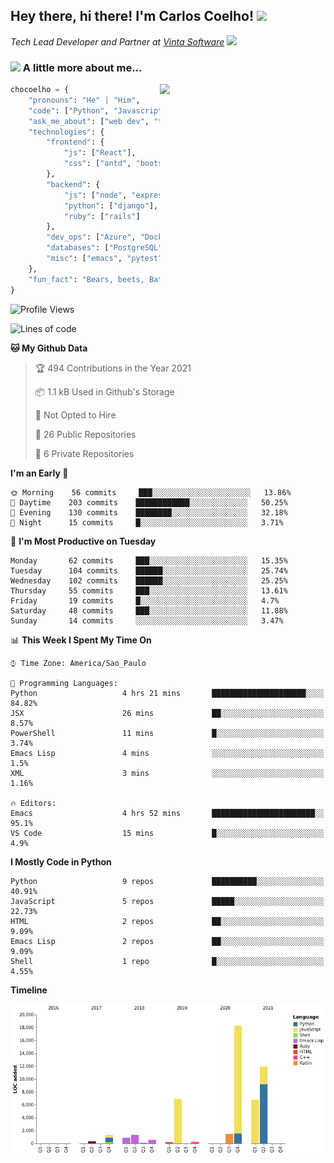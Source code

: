 <h2>Hey there, hi there! I'm Carlos Coelho! <img src="https://emoji.gg/assets/emoji/6680_this_is_fine.png" width="30"></h2>
<p><em>Tech Lead Developer and Partner at <a href="http://www.vintasoftware.com">Vinta Software</a> <img src="https://emojis.slackmojis.com/emojis/images/1613461409/13263/bongocat_code.gif?1613461409" width="30"> 
</em></p>

### <img src="https://emojis.slackmojis.com/emojis/images/1597320283/10003/catjam.gif?1597320283" width="30"> A little more about me...  

<img align='right' src="https://static.displate.com/280x392/displate/2020-07-14/7c2ec3f8c336338501ea495a63155e25_b86c99794d9b979ee9511ddaaafc4ce2.jpg" width="265">

```python
chocoelho = {
    "pronouns": "He" | "Him",
    "code": ["Python", "Javascript", "Ruby"],
    "ask_me_about": ["web dev", "tech", "leadership", "wsl", "linux"],
    "technologies": {
        "frontend": {
            "js": ["React"],
            "css": ["antd", "bootstrap"]
        },
        "backend": {
            "js": ["node", "express"],
            "python": ["django"],
            "ruby": ["rails"]
        },
        "dev_ops": ["Azure", "Docker", "Nginx"],
        "databases": ["PostgreSQL"],
        "misc": ["emacs", "pytest"]
    },
    "fun_fact": "Bears, beets, Battlestar Galactica."
}
```

<!--START_SECTION:waka-->
![Profile Views](http://img.shields.io/badge/Profile%20Views-87-blue)

![Lines of code](https://img.shields.io/badge/From%20Hello%20World%20I%27ve%20Written-50552%20lines%20of%20code-blue)

**🐱 My Github Data** 

> 🏆 494 Contributions in the Year 2021
 > 
> 📦 1.1 kB Used in Github's Storage 
 > 
> 🚫 Not Opted to Hire
 > 
> 📜 26 Public Repositories 
 > 
> 🔑 6 Private Repositories  
 > 
**I'm an Early 🐤** 

```text
🌞 Morning    56 commits     ███░░░░░░░░░░░░░░░░░░░░░░   13.86% 
🌆 Daytime    203 commits    ████████████░░░░░░░░░░░░░   50.25% 
🌃 Evening    130 commits    ████████░░░░░░░░░░░░░░░░░   32.18% 
🌙 Night      15 commits     █░░░░░░░░░░░░░░░░░░░░░░░░   3.71%

```
📅 **I'm Most Productive on Tuesday** 

```text
Monday       62 commits     ███░░░░░░░░░░░░░░░░░░░░░░   15.35% 
Tuesday      104 commits    ██████░░░░░░░░░░░░░░░░░░░   25.74% 
Wednesday    102 commits    ██████░░░░░░░░░░░░░░░░░░░   25.25% 
Thursday     55 commits     ███░░░░░░░░░░░░░░░░░░░░░░   13.61% 
Friday       19 commits     █░░░░░░░░░░░░░░░░░░░░░░░░   4.7% 
Saturday     48 commits     ███░░░░░░░░░░░░░░░░░░░░░░   11.88% 
Sunday       14 commits     ░░░░░░░░░░░░░░░░░░░░░░░░░   3.47%

```


📊 **This Week I Spent My Time On** 

```text
⌚︎ Time Zone: America/Sao_Paulo

💬 Programming Languages: 
Python                   4 hrs 21 mins       █████████████████████░░░░   84.82% 
JSX                      26 mins             ██░░░░░░░░░░░░░░░░░░░░░░░   8.57% 
PowerShell               11 mins             █░░░░░░░░░░░░░░░░░░░░░░░░   3.74% 
Emacs Lisp               4 mins              ░░░░░░░░░░░░░░░░░░░░░░░░░   1.5% 
XML                      3 mins              ░░░░░░░░░░░░░░░░░░░░░░░░░   1.16%

🔥 Editors: 
Emacs                    4 hrs 52 mins       ███████████████████████░░   95.1% 
VS Code                  15 mins             █░░░░░░░░░░░░░░░░░░░░░░░░   4.9%

```

**I Mostly Code in Python** 

```text
Python                   9 repos             ██████████░░░░░░░░░░░░░░░   40.91% 
JavaScript               5 repos             █████░░░░░░░░░░░░░░░░░░░░   22.73% 
HTML                     2 repos             ██░░░░░░░░░░░░░░░░░░░░░░░   9.09% 
Emacs Lisp               2 repos             ██░░░░░░░░░░░░░░░░░░░░░░░   9.09% 
Shell                    1 repo              █░░░░░░░░░░░░░░░░░░░░░░░░   4.55%

```


**Timeline**

![Chart not found](https://raw.githubusercontent.com/chocoelho/chocoelho/main/charts/bar_graph.png) 


<!--END_SECTION:waka-->
